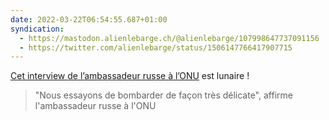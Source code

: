 ```yaml
---
date: 2022-03-22T06:54:55.687+01:00
syndication:
  - https://mastodon.alienlebarge.ch/@alienlebarge/107998647737091156
  - https://twitter.com/alienlebarge/status/1506147766417907715
---
```

[Cet interview de l’ambassadeur russe à l’ONU](https://www.rts.ch/info/monde/12959213-nous-essayons-de-bombarder-de-facon-tres-delicate-affirme-lambassadeur-russe-a-lonu.html) est lunaire !

> "Nous essayons de bombarder de façon très délicate", affirme l'ambassadeur russe à l'ONU
